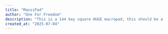 ```yaml
---
title: "MassiPad"
author: "One For Freedom"
description: "This is a 144 key square HUGE macropad, this should be a 6 point project primarily because of its complexity and resources required."
created_at: "2025-07-04"
---
```

